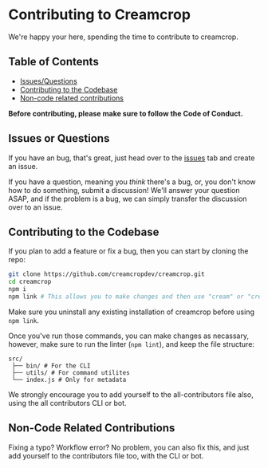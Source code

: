 # Contributing to Creamcrop

We're happy your here, spending the time to contribute to creamcrop. 


## Table of Contents

- [Issues/Questions](#issues-or-questions)
- [Contributing to the Codebase](#contributing-to-the-codebase)
- [Non-code related contributions](#non-code-related-contributions)

**Before contributing, please make sure to follow the Code of Conduct.**

## Issues or Questions

If you have an bug, that's great, just head over to the [issues](https://github.com/creamcropdev/creamcrop/issues/)
tab and create an issue.

If you have a question, meaning you _think_ there's a bug, or, you don't know how to do something, submit a discussion!
We'll answer your question ASAP, and if the problem is a bug, we can simply transfer the discussion over to an issue.

## Contributing to the Codebase

If you plan to add a feature or fix a bug, then you can start by cloning the repo:
```sh
git clone https://github.com/creamcropdev/creamcrop.git
cd creamcrop
npm i
npm link # This allows you to make changes and then use "cream" or "creamcrop" in the CLI.
```
Make sure you uninstall any existing installation of creamcrop before using `npm link`. 

Once you've run those commands, you can make changes as necassary, however, make sure
to run the linter (`npm lint`), and keep the file structure:
```text
src/
 ├── bin/ # For the CLI
 ├── utils/ # For command utilites
 └── index.js # Only for metadata 
```

We strongly encourage you to add yourself to the all-contributors file also, using the all contributors CLI or bot.

## Non-Code Related Contributions

Fixing a typo? Workflow error? No problem, you can also fix this, and just add yourself to the contributors file too, with the CLI or bot.
